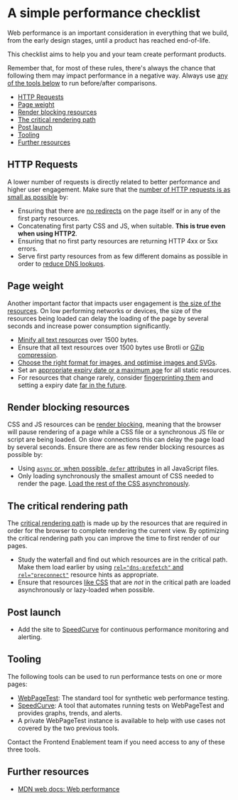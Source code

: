 # A simple performance checklist

Web performance is an important consideration in everything that we build, from the early design stages, until a product has reached end-of-life.

This checklist aims to help you and your team create performant products.

Remember that, for most of these rules, there's always the chance that following them may impact performance in a negative way. Always use [any of the tools below](#tooling) to run before/after comparisons.

- [HTTP Requests](#http-requests)
- [Page weight](#page-weight)
- [Render blocking resources](#render-blocking-resources)
- [The critical rendering path](#the-critical-rendering-path)
- [Post launch](#post-launch)
- [Tooling](#tooling)
- [Further resources](#further-resources)

## HTTP Requests

A lower number of requests is directly related to better performance and higher user engagement. Make sure that the [number of HTTP requests is as small as possible](https://learning.oreilly.com/library/view/high-performance-web/9780596529307/ch03.html) by:

* Ensuring that there are [no redirects](https://learning.oreilly.com/library/view/high-performance-web/9780596529307/ch13.html) on the page itself or in any of the first party resources.
* Concatenating first party CSS and JS, when suitable. **This is true even when using HTTP2**.
* Ensuring that no first party resources are returning HTTP 4xx or 5xx errors.
* Serve first party resources from as few different domains as possible in order to [reduce DNS lookups](https://www.oreilly.com/library/view/high-performance-web/9780596529307/ch11.html).

## Page weight

Another important factor that impacts user engagement is [the size of the resources](https://blog.chriszacharias.com/page-weight-matters). On low performing networks or devices, the size of the resources being loaded can delay the loading of the page by several seconds and increase power consumption significantly.

* [Minify all text resources](https://learning.oreilly.com/library/view/high-performance-web/9780596529307/ch12.html) over 1500 bytes.
* Ensure that all text resources over 1500 bytes use Brotli or [GZip compression](https://learning.oreilly.com/library/view/high-performance-web/9780596529307/ch06.html).
* [Choose the right format for images, and optimise images and SVGs](images.md).
* Set an [appropriate expiry date or a maximum age](browser-caching.md#css-js-and-images) for all static resources.
* For resources that change rarely, consider [fingerprinting them](https://developers.google.com/web/fundamentals/performance/optimizing-content-efficiency/http-caching) and setting a expiry date [far in the future](https://developers.google.com/web/tools/lighthouse/audits/cache-policy).

## Render blocking resources

CSS and JS resources can be [render blocking](https://developers.google.com/web/tools/lighthouse/audits/blocking-resources), meaning that the browser will pause rendering of a page while a CSS file or a synchronous JS file or script are being loaded. On slow connections this can delay the page load by several seconds. Ensure there are as few render blocking resources as possible by:

* Using [`async` or, when possible, `defer` attributes](https://www.growingwiththeweb.com/2014/02/async-vs-defer-attributes.html) in all JavaScript files.
* Only loading synchronously the smallest amount of CSS needed to render the page. [Load the rest of the CSS asynchronously](https://www.filamentgroup.com/lab/load-css-simpler/).

## The critical rendering path

The [critical rendering path](https://developers.google.com/web/fundamentals/performance/critical-rendering-path/analyzing-crp) is made up by the resources that are required in order for the browser to complete rendering the current view. By optimizing the critical rendering path you can improve the time to first render of our pages.

* Study the waterfall and find out which resources are in the critical path. Make them load earlier by using [`rel="dns-prefetch"` and `rel="preconnect"`](https://www.keycdn.com/blog/resource-hints) resource hints as appropriate.
* Ensure that resources [like CSS](https://web.dev/defer-non-critical-css/) that are _not_ in the critical path are loaded asynchronously or lazy-loaded when possible.

## Post launch

* Add the site to [SpeedCurve](https://speedcurve.com) for continuous performance monitoring and alerting.

## Tooling

The following tools can be used to run performance tests on one or more pages:

* [WebPageTest](https://www.webpagetest.org/): The standard tool for synthetic web performance testing.
* [SpeedCurve](https://speedcurve.com/): A tool that automates running tests on WebPageTest and provides graphs, trends, and alerts.
* A private WebPageTest instance is available to help with use cases not covered by the two previous tools.

Contact the Frontend Enablement team if you need access to any of these three tools.

## Further resources

* [MDN web docs: Web performance](https://developer.mozilla.org/en-US/docs/Learn/Performance)

